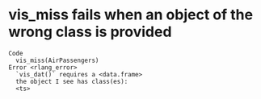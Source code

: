 # vis_miss fails when an object of the wrong class is provided

    Code
      vis_miss(AirPassengers)
    Error <rlang_error>
      `vis_dat()` requires a <data.frame>
      the object I see has class(es):
      <ts>

